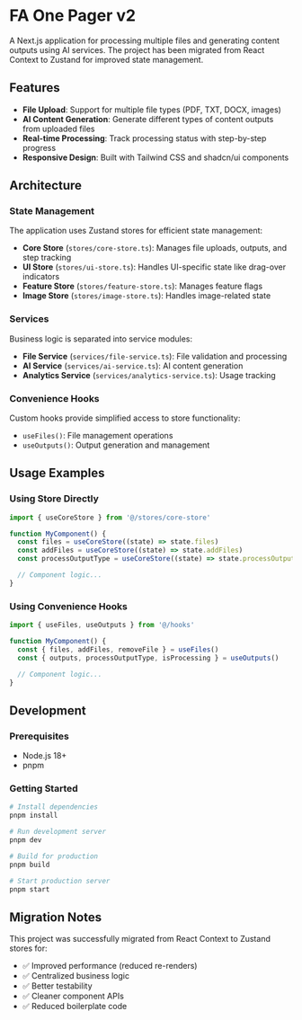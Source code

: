 # FA One Pager v2

A Next.js application for processing multiple files and generating content outputs using AI services. The project has been migrated from React Context to Zustand for improved state management.

## Features

- **File Upload**: Support for multiple file types (PDF, TXT, DOCX, images)
- **AI Content Generation**: Generate different types of content outputs from uploaded files
- **Real-time Processing**: Track processing status with step-by-step progress
- **Responsive Design**: Built with Tailwind CSS and shadcn/ui components

## Architecture

### State Management

The application uses Zustand stores for efficient state management:

- **Core Store** (`stores/core-store.ts`): Manages file uploads, outputs, and step tracking
- **UI Store** (`stores/ui-store.ts`): Handles UI-specific state like drag-over indicators
- **Feature Store** (`stores/feature-store.ts`): Manages feature flags
- **Image Store** (`stores/image-store.ts`): Handles image-related state

### Services

Business logic is separated into service modules:

- **File Service** (`services/file-service.ts`): File validation and processing
- **AI Service** (`services/ai-service.ts`): AI content generation
- **Analytics Service** (`services/analytics-service.ts`): Usage tracking

### Convenience Hooks

Custom hooks provide simplified access to store functionality:

- `useFiles()`: File management operations
- `useOutputs()`: Output generation and management

## Usage Examples

### Using Store Directly

```typescript
import { useCoreStore } from '@/stores/core-store'

function MyComponent() {
  const files = useCoreStore((state) => state.files)
  const addFiles = useCoreStore((state) => state.addFiles)
  const processOutputType = useCoreStore((state) => state.processOutputType)

  // Component logic...
}
```

### Using Convenience Hooks

```typescript
import { useFiles, useOutputs } from '@/hooks'

function MyComponent() {
  const { files, addFiles, removeFile } = useFiles()
  const { outputs, processOutputType, isProcessing } = useOutputs()

  // Component logic...
}
```

## Development

### Prerequisites

- Node.js 18+
- pnpm

### Getting Started

```bash
# Install dependencies
pnpm install

# Run development server
pnpm dev

# Build for production
pnpm build

# Start production server
pnpm start
```

## Migration Notes

This project was successfully migrated from React Context to Zustand stores for:

- ✅ Improved performance (reduced re-renders)
- ✅ Centralized business logic
- ✅ Better testability
- ✅ Cleaner component APIs
- ✅ Reduced boilerplate code

